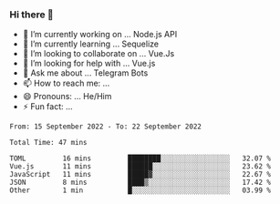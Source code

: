 ### Hi there 👋

- 🔭 I’m currently working on ... Node.js API
- 🌱 I’m currently learning ... Sequelize
- 👯 I’m looking to collaborate on ... Vue.Js
- 🤔 I’m looking for help with ... Vue.js
- 💬 Ask me about ... Telegram Bots 
- 📫 How to reach me: ... 
- 😄 Pronouns: ... He/Him
- ⚡ Fun fact: ... 


<!--START_SECTION:waka-->

```text
From: 15 September 2022 - To: 22 September 2022

Total Time: 47 mins

TOML         16 mins         ████████░░░░░░░░░░░░░░░░░   32.07 %
Vue.js       11 mins         ██████░░░░░░░░░░░░░░░░░░░   23.62 %
JavaScript   11 mins         █████▓░░░░░░░░░░░░░░░░░░░   22.67 %
JSON         8 mins          ████▒░░░░░░░░░░░░░░░░░░░░   17.42 %
Other        1 min           █░░░░░░░░░░░░░░░░░░░░░░░░   03.99 %
```

<!--END_SECTION:waka-->

<!--
**therealstein/therealstein** is a ✨ _special_ ✨ repository because its `README.md` (this file) appears on your GitHub profile.

Here are some ideas to get you started:

- 🔭 I’m currently working on ...
- 🌱 I’m currently learning ...
- 👯 I’m looking to collaborate on ...
- 🤔 I’m looking for help with ...
- 💬 Ask me about ...
- 📫 How to reach me: ...
- 😄 Pronouns: ...
- ⚡ Fun fact: ...
-->
